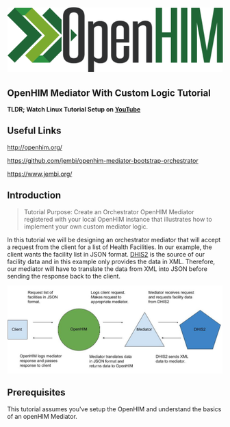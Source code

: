 # ![Open Health Information Exchange Mediator Logo](./startUpImages/openhimLogoGreen.svg)

## **OpenHIM Mediator With Custom Logic Tutorial**

**TLDR; Watch Linux Tutorial Setup on [YouTube](https://www.youtube.com/watch?v=)**

## Useful Links

http://openhim.org/

https://github.com/jembi/openhim-mediator-bootstrap-orchestrator

https://www.jembi.org/

## Introduction

> Tutorial Purpose: Create an Orchestrator OpenHIM Mediator registered with your local OpenHIM instance that illustrates how to implement your own custom mediator logic.

In this tutorial we will be designing an orchestrator mediator that will accept a request from the client for a list of Health Facilities. In our example, the client wants the facility list in JSON format. [DHIS2](https://docs.dhis2.org/2.28/en/user/html/ch02s02.html) is the source of our facility data and in this example only provides the data in XML. Therefore, our mediator will have to translate the data from XML into JSON before sending the response back to the client.

![Mediator Diagram](./startUpImages/mediatorDiagram.jpg)

## Prerequisites

This tutorial assumes you've setup the OpenHIM and understand the basics of an openHIM Mediator.
